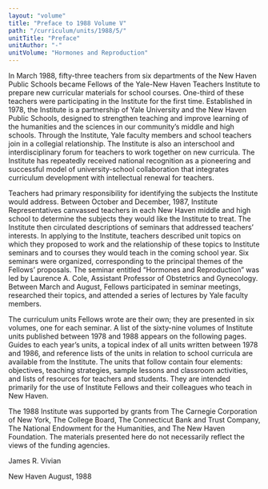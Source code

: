```yaml
---
layout: "volume"
title: "Preface to 1988 Volume V"
path: "/curriculum/units/1988/5/"
unitTitle: "Preface"
unitAuthor: "-"
unitVolume: "Hormones and Reproduction"
---
```

<body>
<p>
In March 1988, fifty-three teachers from six departments of the New Haven Public Schools became Fellows of the Yale-New Haven Teachers Institute to prepare new curricular materials for school courses. One-third of these teachers were participating in the Institute for the first time. Established in 1978, the Institute is a partnership of Yale University and the New Haven Public Schools, designed to strengthen teaching and improve learning of the humanities and the sciences in our community’s middle and high schools. Through the Institute, Yale faculty members and school teachers join in a collegial relationship. The Institute is also an interschool and interdisciplinary forum for teachers to work together on new curricula. The Institute has repeatedly received national recognition as a pioneering and successful model of university-school collaboration that integrates curriculum development with intellectual renewal for teachers.
</p>
<p>
Teachers had primary responsibility for identifying the subjects the Institute would address. Between October and December, 1987, Institute Representatives canvassed teachers in each New Haven middle and high school to determine the subjects they would like the Institute to treat. The Institute then circulated descriptions of seminars that addressed teachers’ interests. In applying to the Institute, teachers described unit topics on which they proposed to work and the relationship of these topics to Institute seminars and to courses they would teach in the coming school year. Six seminars were organized, corresponding to the principal themes of the Fellows’ proposals. The seminar entitled “Hormones and Reproduction” was led by Laurence A. Cole, Assistant Professor of Obstetrics and Gynecology. Between March and August, Fellows participated in seminar meetings, researched their topics, and attended a series of lectures by Yale faculty members.
</p>
<p>
The curriculum units Fellows wrote are their own; they are presented in six volumes, one for each seminar. A list of the sixty-nine volumes of Institute units published between 1978 and 1988 appears on the following pages. Guides to each year’s units, a topical index of all units written between 1978 and 1986, and reference lists of the units in relation to school curricula are available from the Institute. The units that follow contain four elements: objectives, teaching strategies, sample lessons and classroom activities, and lists of resources for teachers and students. They are intended primarily for the use of Institute Fellows and their colleagues who teach in New Haven.
</p>
<p>
The 1988 Institute was supported by grants from The Carnegie Corporation of New York, The College Board, The Connecticut Bank and Trust Company, The National Endowment for the Humanities, and The New Haven Foundation. The materials presented here do not necessarily reflect the views of the funding agencies.
</p>
<p>
James R. Vivian
</p>
<p>
New Haven August, 1988
</p>
</body>